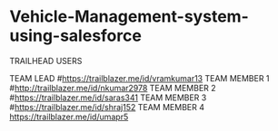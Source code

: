 # Vehicle-Management-system-using-salesforce

TRAILHEAD USERS

TEAM LEAD #https://trailblazer.me/id/vramkumar13
TEAM MEMBER 1 #http://trailblazer.me/id/nkumar2978
TEAM MEMBER 2 #https://trailblazer.me/id/saras341
TEAM MEMBER 3 #https://trailblazer.me/id/shraj152
TEAM MEMBER 4 https://trailblazer.me/id/umapr5
